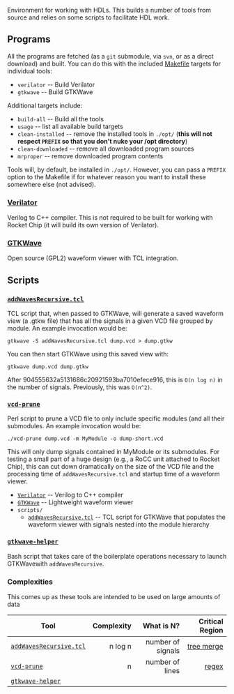 Environment for working with HDLs. This builds a number of tools from source and relies on some scripts to facilitate HDL work.

## Programs
All the programs are fetched (as a `git` submodule, via `svn`, or as a direct download) and built. You can do this with the included [Makefile](Makefile) targets for individual tools:
* `verilator` -- Build Verilator
* `gtkwave` -- Build GTKWave

Additional targets include:
* `build-all` -- Build all the tools
* `usage` -- list all available build targets
* `clean-installed` -- remove the installed tools in `./opt/` (__this will not respect `PREFIX` so that you don't nuke your /opt directory__)
* `clean-downloaded` -- remove all downloaded program sources
* `mrproper` -- remove downloaded program contents

Tools will, by default, be installed in `./opt/`. However, you can pass a `PREFIX` option to the Makefile if for whatever reason you want to install these somewhere else (not advised).

### [Verilator](http://www.veripool.org/wiki/verilator)
Verilog to C++ compiler. This is not required to be built for working with Rocket Chip (it will build its own version of Verilator).

### [GTKWave](http://gtkwave.sourceforge.net/)
Open source (GPL2) waveform viewer with TCL integration.

## Scripts

### [`addWavesRecursive.tcl`](scripts/addWavesRecursive.tcl)
TCL script that, when passed to GTKWave, will generate a saved waveform view (a .gtkw file) that has all the signals in a given VCD file grouped by module. An example invocation would be:

```
gtkwave -S addWavesRecursive.tcl dump.vcd > dump.gtkw
```

You can then start GTKWave using this saved view with:

```
gtkwave dump.vcd dump.gtkw
```

After 904555632a5131686c20921593ba7010efece916, this is `O(n log n)` in the number of signals. Previously, this was `O(n^2)`.

### [`vcd-prune`](scripts/vcd-prune)
Perl script to prune a VCD file to only include specific modules (and all their submodules. An example invocation would be:

```
./vcd-prune dump.vcd -m MyModule -o dump-short.vcd
```

This will only dump signals contained in MyModule or its submodules. For testing a small part of a huge design (e.g., a RoCC unit attached to Rocket Chip), this can cut down dramatically on the size of the VCD file and the processing time of `addWavesRecursive.tcl` and startup time of a waveform viewer.

* [`Verilator`](http://www.veripool.org/wiki/verilator) -- Verilog to C++ compiler
* [`GTKWave`](http://gtkwave.sourceforge.net) -- Lightweight waveform viewer
* `scripts/`
  * [`addWavesRecursive.tcl`](scripts/addWavesRecursive.tcl) -- TCL script for GTKWave that populates the waveform viewer with signals nested into the module hierarchy

### [`gtkwave-helper`](scripts/gtkwave-helper)
Bash script that takes care of the boilerplate operations necessary to launch GTKWavewith `addWavesRecursive`.

### Complexities
This comes up as these tools are intended to be used on large amounts of data

| Tool                                                     | Complexity     | What is N?        | Critical Region                                 |
| -------------                                            | -------------: | -----:            | --------------:                                 |
| [`addWavesRecursive.tcl`](scripts/addWavesRecursive.tcl) | n log n        | number of signals | [tree merge](scripts/addWavesRecursive.tcl#L89) |
| [`vcd-prune`](scripts/vcd-prune)                         | n              | number of lines   | [regex](scripts/vcd-prune#L112)                 |
| [`gtkwave-helper`](scripts/gtkwave-helper)               |                |                   |                                                 |
